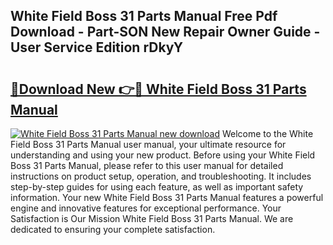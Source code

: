 ## White Field Boss 31 Parts Manual Free Pdf Download - Part-SON New Repair Owner Guide - User Service Edition rDkyY

# <h2><a href="http://bc57940.oget.top/?id=White+Field+Boss+31+Parts+Manual">🔗Download New 👉🔴 White Field Boss 31 Parts Manual</a></h2>

[![White Field Boss 31 Parts Manual new download](https://i.imgur.com/5g1atiW.png)](http://bc57940.oget.top/?id=White+Field+Boss+31+Parts+Manual)
Welcome to the White Field Boss 31 Parts Manual user manual, your ultimate resource for understanding and using your new product. Before using your White Field Boss 31 Parts Manual, please refer to this user manual for detailed instructions on product setup, operation, and troubleshooting. It includes step-by-step guides for using each feature, as well as important safety information. Your new White Field Boss 31 Parts Manual features a powerful engine and innovative features for exceptional performance. Your Satisfaction is Our Mission White Field Boss 31 Parts Manual. We are dedicated to ensuring your complete satisfaction.
